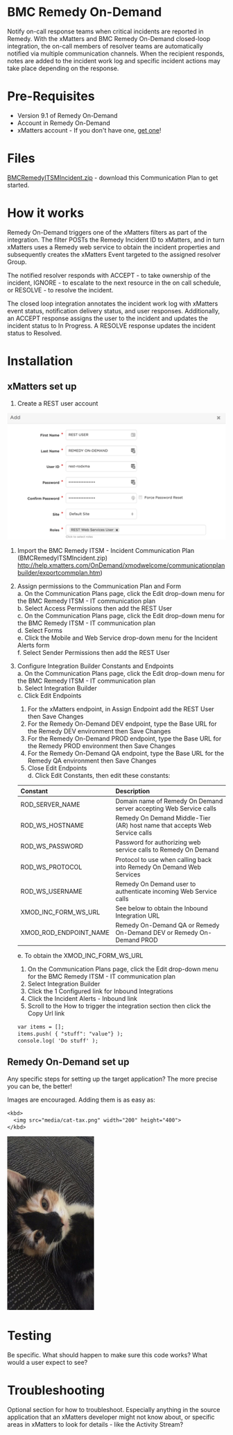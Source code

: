 # BMC Remedy On-Demand
Notify on-call response teams when critical incidents are reported in Remedy. With the xMatters and BMC Remedy On-Demand closed-loop integration, the on-call members of resolver teams are automatically notified via multiple communication channels. When the recipient responds, notes are added to the incident work log and specific incident actions may take place depending on the response.

# Pre-Requisites
* Version 9.1 of Remedy On-Demand
* Account in Remedy On-Demand
* xMatters account - If you don't have one, [get one](https://www.xmatters.com)!

# Files
[BMCRemedyITSMIncident.zip](BMCRemedyITSMIncident.zip) - download this Communication Plan to get started.

# How it works
Remedy On-Demand triggers one of the xMatters filters as part of the integration. The filter POSTs the Remedy Incident ID to xMatters, and in turn xMatters uses a Remedy web service to obtain the incident properties and subsequently creates the xMatters Event targeted to the assigned resolver Group.

The notified resolver responds with ACCEPT - to take ownership of the incident, IGNORE - to escalate to the next resource in the on call schedule, or RESOLVE - to resolve the incident.

The closed loop integration annotates the incident work log with xMatters event status, notification delivery status, and user responses. Additionally, an ACCEPT response assigns the user to the incident and updates the incident status to In Progress. A RESOLVE response updates the incident status to Resolved.

# Installation 

## xMatters set up
1. Create a REST user account

<kbd>
  <img src="media/xMRESTUser.png">
</kbd>  

1. Import the BMC Remedy ITSM - Incident Communication Plan (BMCRemedyITSMIncident.zip)     http://help.xmatters.com/OnDemand/xmodwelcome/communicationplanbuilder/exportcommplan.htm)  

2. Assign permissions to the Communication Plan and Form  
   a. On the Communication Plans page, click the Edit drop-down menu for the BMC Remedy ITSM - IT communication plan  
   b. Select Access Permissions then add the REST User  
   c. On the Communication Plans page, click the Edit drop-down menu for the BMC Remedy ITSM - IT communication plan  
   d. Select Forms  
   e. Click the Mobile and Web Service drop-down menu for the Incident Alerts form  
   f. Select Sender Permissions then add the REST User  
3. Configure Integration Builder Constants and Endpoints  
   a. On the Communication Plans page, click the Edit drop-down menu for the BMC Remedy ITSM - IT communication plan  
   b. Select Integration Builder  
   c. Click Edit Endpoints
      1. For the xMatters endpoint, in Assign Endpoint add the REST User then Save Changes  
      2. For the Remedy On-Demand DEV endpoint, type the Base URL for the Remedy DEV environment then Save Changes  
      3. For the Remedy On-Demand PROD endpoint, type the Base URL for the Remedy PROD environment then Save Changes  
      4. For the Remedy On-Demand QA endpoint, type the Base URL for the Remedy QA environment then Save Changes  
      5. Close Edit Endpoints  
   d. Click Edit Constants, then edit these constants:  
      
   | Constant               | Description                                                                |  
   |:---------------------- |:-------------------------------------------------------------------------- |
   | ROD_SERVER_NAME        | Domain name of Remedy On Demand server accepting Web Service calls         |  
   | ROD_WS_HOSTNAME        | Remedy On Demand Middle-Tier (AR) host name that accepts Web Service calls |  
   | ROD_WS_PASSWORD        | Password for authorizing web service calls to Remedy On Demand             |  
   | ROD_WS_PROTOCOL        | Protocol to use when calling back into Remedy On Demand Web Services       |  
   | ROD_WS_USERNAME        | Remedy On Demand user to authenticate incoming Web Service calls           |  
   | XMOD_INC_FORM_WS_URL   | See below to obtain the Inbound Integration URL                            |  
   | XMOD_ROD_ENDPOINT_NAME | Remedy On-Demand QA or Remedy On-Demand DEV or Remedy On-Demand PROD       |

   e. To obtain the XMOD_INC_FORM_WS_URL
      1. On the Communication Plans page, click the Edit drop-down menu for the BMC Remedy ITSM - IT communication plan  
      2. Select Integration Builder  
      3. Click the 1 Configured link for Inbound Integrations  
      4. Click the Incident Alerts - Inbound link  
      5. Scroll to the How to trigger the integration section then click the Copy Url link
      
      
      
      
   ```
   var items = [];
   items.push( { "stuff": "value"} );
   console.log( 'Do stuff' );
   ```


## Remedy On-Demand set up
Any specific steps for setting up the target application? The more precise you can be, the better!

Images are encouraged. Adding them is as easy as:
```
<kbd>
  <img src="media/cat-tax.png" width="200" height="400">
</kbd>
```

<kbd>
  <img src="media/cat-tax.png" width="200" height="400">
</kbd>


# Testing
Be specific. What should happen to make sure this code works? What would a user expect to see? 

# Troubleshooting
Optional section for how to troubleshoot. Especially anything in the source application that an xMatters developer might not know about, or specific areas in xMatters to look for details - like the Activity Stream? 
